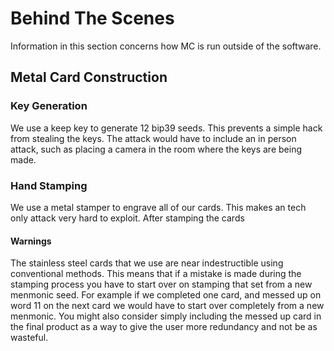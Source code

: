 # Behind The Scenes
Information in this section concerns how MC is run outside of the software.
## Metal Card Construction
### Key Generation
We use a keep key to generate 12 bip39 seeds. This prevents a simple hack from stealing the keys. The attack would have to include an in person attack, such as placing a camera in the room where the keys are being made.
### Hand Stamping
We use a metal stamper to engrave all of our cards. This makes an tech only attack very hard to exploit.
After stamping the cards
#### Warnings
The stainless steel cards that we use are near indestructible using conventional methods. This means that if a mistake is made during the stamping process you have to start over on stamping that set from a new menmonic seed. For example if we completed one card, and messed up on word 11 on the next card we would have to start over completely from a new menmonic. You might also consider simply including the messed up card in the final product as a way to give the user more redundancy and not be as wasteful.
